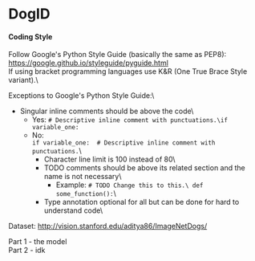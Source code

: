 # DogID

#### Coding Style
Follow Google's Python Style Guide (basically the same as PEP8): https://google.github.io/styleguide/pyguide.html \
If using bracket programming languages use K&R (One True Brace Style variant).\

Exceptions to Google's Python Style Guide:\
- Singular inline comments should be above the code\
  - Yes: `# Descriptive inline comment with punctuations.\if variable_one:`
  - No:\
            `if variable_one:  # Descriptive inline comment with punctuations.`\
    - Character line limit is 100 instead of 80\
    - TODO comments should be above its related section and the name is not necessary\
        - Example:
            `# TODO Change this to this.\
             def some_function():`\
    - Type annotation optional for all but can be done for hard to understand code\


Dataset: http://vision.stanford.edu/aditya86/ImageNetDogs/

Part 1 - the model\
Part 2 - idk

